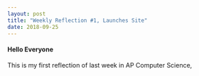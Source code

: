 ```yaml
---
layout: post
title: "Weekly Reflection #1, Launches Site"
date: 2018-09-25
---
```

<h4>Hello Everyone</h4>
<p>This is my first reflection of last week in AP Computer Science, </p>
